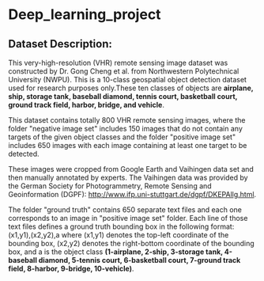 # Deep_learning_project
## Dataset Description:
This very-high-resolution (VHR) remote sensing image dataset was constructed by Dr. Gong Cheng et al. from Northwestern Polytechnical University (NWPU).
This is a 10-class geospatial object detection dataset used for research purposes only.These ten classes of objects are **airplane, ship, storage tank, baseball diamond, tennis court, basketball court, ground track field, harbor, bridge, and vehicle**.

This dataset contains totally 800 VHR remote sensing images, where the folder "negative image set" includes 150 images that do not contain any targets of the given object classes and the folder "positive image set" includes 650 images with each image containing at least one target to be detected.

These images were cropped from Google Earth and Vaihingen data set and then manually annotated by experts. The Vaihingen data was provided by the German Society for Photogrammetry, Remote Sensing and Geoinformation (DGPF): http://www.ifp.uni-stuttgart.de/dgpf/DKEPAllg.html.

The folder "ground truth" contains 650 separate text files and each one corresponds to an image in "positive image set" folder. Each line of those text files defines a ground truth bounding box in the following format: 
(x1,y1),(x2,y2),a
where (x1,y1) denotes the top-left coordinate of the bounding box, (x2,y2) denotes the right-bottom coordinate of the bounding box, and a is the object class **(1-airplane, 2-ship, 3-storage tank, 4-baseball diamond, 5-tennis court, 6-basketball court, 7-ground track field, 8-harbor, 9-bridge, 10-vehicle)**.
